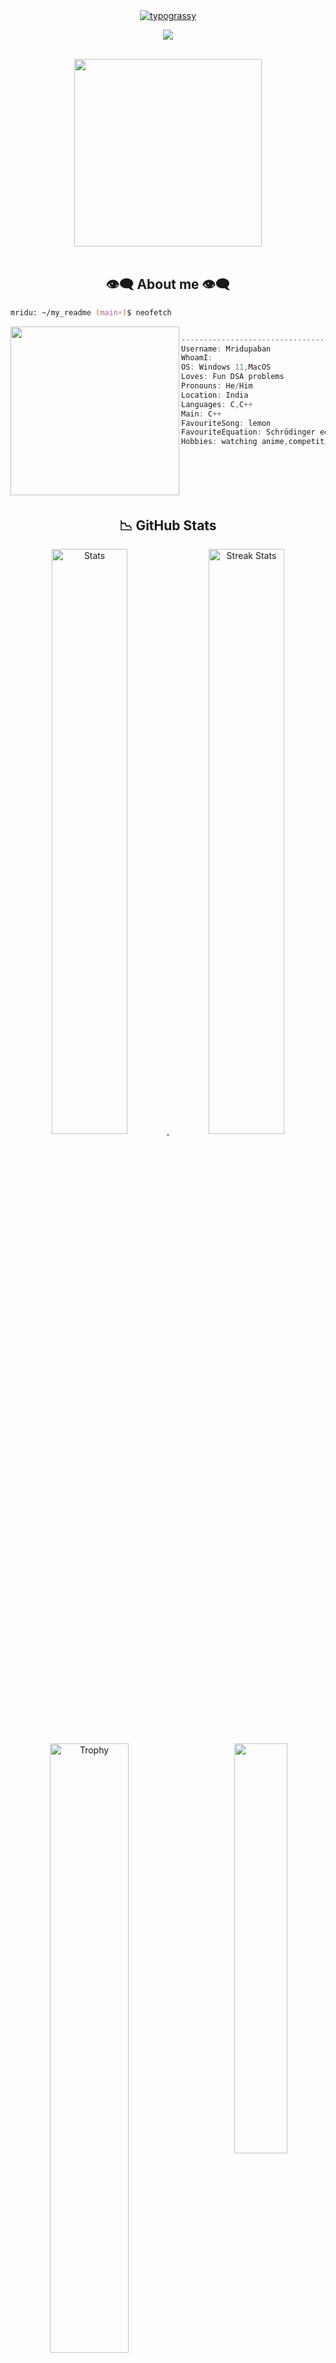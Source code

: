 <div align="center">
    <a href="https://github.com/kawarimidoll/typograssy">
        <img alt="typograssy" src="https://typograssy.deno.dev/api?text=Hello%20Viewer%20&l0=none&l1=82d9d0&l2=027353&l3=038c4c&l4=01402e&bg=none&frame=none&speed=100&comment=">
    </a>
   <p align="center"><a href="mailto:mridupaban4g@gmail.com" target="_blank"><img src="https://img.shields.io/badge/Mridu-D14836?style=for-the-badge&logo=gmail&logoColor=white"/></a> 
</div>

<br>

<div align="center">
    <img src="https://media.tenor.com/rH0jFMF5z3AAAAAC/kirito-sao.gif" width="300px">
</div>

<br>

<h2 align="center"> 👁️‍🗨️ About me 👁️‍🗨️ </h2>

```zsh
mridu: ~/my_readme (main⚡)$ neofetch
```

<img align="left"  src="https://static1.personality-database.com/profile_images/af3fc4a4bfbf47c59a3de207ac82c20f.png" width="270px"/>



```csharp

----------------------------------------------------------------------------------------
Username: Mridupaban
WhoamI: 
OS: Windows 11,MacOS
Loves: Fun DSA problems
Pronouns: He/Him
Location: India
Languages: C,C++
Main: C++
FavouriteSong: lemon
FavouriteEquation: Schrödinger equation
Hobbies: watching anime,competitive programming
```
<br>
<br>
<br>

<br>


<h2 align = "center"> 📉 GitHub Stats</h2>
<div> 
    <p align = "center">
        <a href="https://github-readme-stats.vercel.app">
            <img width="49%" alt="Stats" src="https://github-readme-stats.vercel.app/api?username=mridu-paban&count_private=true&theme=neon&show_icons=true\&show=reviews,prs_merged,prs_merged_percentage\&rank_icon=github&hide_border=false">
        </a>
        <a href="https://github-readme-streak-stats.herokuapp.com">
            <img width="49%" alt="Streak Stats" src="https://github-readme-streak-stats.herokuapp.com/?user=mridu-paban&theme=neon&hide_border=false&date_format=%5BY%20%5DM%20j">
        </a><!--change language to japanese locale=jp-->
        <a href="https://github.com/ryo-ma/github-profile-trophy">
            <img width="50%" align="left"alt="Trophy" src="https://github-profile-trophy.vercel.app/?username=mridu-paban&theme=radical&row=4&column=4">
            <img src="https://github-readme-stats.vercel.app/api/top-langs/?username=mridu-paban&hide_border=false&theme=neon&layout=compact&hide_progress=false&hide=jupyter%20notebook&langs_count=6" align="right" width = "41%">
        </a>
        <a href="https://github.com/ashutosh00710/github-readme-activity-graph">
            <img width="120%" alt="Stats" src="https://github-readme-activity-graph.vercel.app/graph?username=mridu-paban&theme=redical">
        </a>
        <a href="https://github.com/vn7n24fzkq/github-profile-summary-cards">
            <img width="120%" alt="GraphStats" src="http://github-profile-summary-cards.vercel.app/api/cards/profile-details?username=mridu-paban&theme=2077">
    </p>
</div>
<br> 
<br>
<div>
    <h2 align="center">Thank you for reading 🙋🏻‍♂️</h2>
    <div align="center">
        <img src="Assets/Bell.gif" width="500"/>
    </div>
</div>
